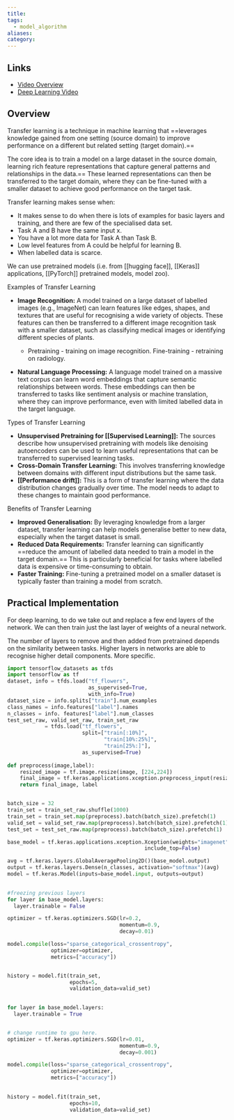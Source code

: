 ```yaml
---
title: 
tags:
  - model_algorithm
aliases: 
category:
---
```

## Links
- [Video Overview](https://www.youtube.com/watch?v=yofjFQddwHE&list=PLkDaE6sCZn6E7jZ9sN_xHwSHOdjUxUW_b&index=19)
- [Deep Learning Video](https://www.youtube.com/watch?v=DyPW-994t7w&list=PLcWfeUsAys2nPgh-gYRlexc6xvscdvHqX&index=15)

## Overview 

Transfer learning is a  technique in machine learning that ==leverages knowledge gained from one setting (source domain) to improve performance on a different but related setting (target domain).== 

The core idea is to train a model on a large dataset in the source domain, learning rich feature representations that capture general patterns and relationships in the data.== These learned representations can then be transferred to the target domain, where they can be fine-tuned with a smaller dataset to achieve good performance on the target task.

Transfer learning makes sense when:
- It makes sense to do when there is lots of examples for basic layers and training, and there are few of the specialised data set.
- Task A and B have the same input x.
- You have a lot more data for Task A than Task B.
- Low level features from A could be helpful for learning B.
- When labelled data is scarce.

We can use pretrained models (i.e. from [[hugging face]], [[Keras]] applications, [[PyTorch]] pretrained models, model zoo).

Examples of Transfer Learning
- **Image Recognition:** A model trained on a large dataset of labelled images (e.g., ImageNet) can learn features like edges, shapes, and textures that are useful for recognising a wide variety of objects. These features can then be transferred to a different image recognition task with a smaller dataset, such as classifying medical images or identifying different species of plants.
	- Pretraining - training on image recognition. Fine-training - retraining on radiology. 
	  
- **Natural Language Processing:** A language model trained on a massive text corpus can learn word embeddings that capture semantic relationships between words. These embeddings can then be transferred to tasks like sentiment analysis or machine translation, where they can improve performance, even with limited labelled data in the target language.

Types of Transfer Learning
- **Unsupervised Pretraining for [[Supervised Learning]]:** The sources describe how unsupervised pretraining with models like denoising autoencoders can be used to learn useful representations that can be transferred to supervised learning tasks.
- **Cross-Domain Transfer Learning:** This involves transferring knowledge between domains with different input distributions but the same task. 
- **[[Performance drift]]:** This is a form of transfer learning where the data distribution changes gradually over time. The model needs to adapt to these changes to maintain good performance.

Benefits of Transfer Learning
- **Improved Generalisation:** By leveraging knowledge from a larger dataset, transfer learning can help models generalise better to new data, especially when the target dataset is small.
- **Reduced Data Requirements:** Transfer learning can significantly ==reduce the amount of labelled data needed to train a model in the target domain.== This is particularly beneficial for tasks where labelled data is expensive or time-consuming to obtain.
- **Faster Training:** Fine-tuning a pretrained model on a smaller dataset is typically faster than training a model from scratch.

## Practical Implementation

For deep learning, to do we take out and replace a few end layers of the network. We can then train just the last layer of weights of a neural network. 

The number of layers to remove and then added from pretrained depends on the similarity between tasks. Higher layers in networks are able to recognise higher detail components. More specific. 


```python
import tensorflow_datasets as tfds
import tensorflow as tf
dataset, info = tfds.load("tf_flowers",
                          as_supervised=True,
                          with_info=True)
dataset_size = info.splits["train"].num_examples
class_names = info.features["label"].names
n_classes = info. features["label"].num_classes
test_set_raw, valid_set_raw, train_set_raw
            = tfds.load("tf_flowers",
                        split=["train[:10%]",
                               "train[10%:25%]",
                               "train[25%:]"],
                        as_supervised=True)
                        
def preprocess(image,label):
    resized_image = tf.image.resize(image, [224,224])
    final_image = tf.keras.applications.xception.preprocess_input(resized_image)
    return final_image, label


batch_size = 32
train_set = train_set_raw.shuffle(1000)
train_set = train_set.map(preprocess).batch(batch_size).prefetch(1)
valid_set = valid_set_raw.map(preprocess).batch(batch_size).prefetch(1)
test_set = test_set_raw.map(preprocess).batch(batch_size).prefetch(1)

base_model = tf.keras.applications.xception.Xception(weights="imagenet",
                                            include_top=False)

avg = tf.keras.layers.GlobalAveragePooling2D()(base_model.output)
output = tf.keras.layers.Dense(n_classes, activation="softmax")(avg)
model = tf.keras.Model(inputs=base_model.input, outputs=output)

  
#freezing previous layers
for layer in base_model.layers:
  layer.trainable = False

optimizer = tf.keras.optimizers.SGD(lr=0.2,
                                    momentum=0.9,
                                    decay=0.01)

model.compile(loss="sparse_categorical_crossentropy",
              optimizer=optimizer,
              metrics=["accuracy"])


history = model.fit(train_set,
                    epochs=5,
                    validation_data=valid_set)

 
for layer in base_model.layers:
  layer.trainable = True


# change runtime to gpu here.
optimizer = tf.keras.optimizers.SGD(lr=0.01,
                                    momentum=0.9,
                                    decay=0.001)

model.compile(loss="sparse_categorical_crossentropy",
              optimizer=optimizer,
              metrics=["accuracy"])

  
history = model.fit(train_set,
                    epochs=10,
                    validation_data=valid_set)

```
